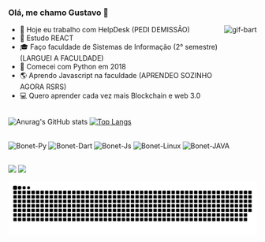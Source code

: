 ### Olá, me chamo Gustavo 👋
<div>
  <img align="right" alt="gif-bart" height="150" src="https://media.giphy.com/media/D9ujqMZoTtjAQ/giphy.gif?cid=ecf05e47p343v73g80bmy7dkoyvgf9x8399rgkoz2bh58x1k&rid=giphy.gif&ct=g">
</div> 

- 🔭 Hoje eu trabalho com HelpDesk (PEDI DEMISSÃO)
- 🌱 Estudo REACT
- 🎓 Faço faculdade de Sistemas de Informação (2° semestre) (LARGUEI A FACULDADE)
- 🐍 Comecei com Python em 2018
- 🌎 Aprendo Javascript na faculdade (APRENDEO SOZINHO AGORA RSRS)
- 💻 Quero aprender cada vez mais Blockchain e web 3.0

##

![Anurag's GitHub stats](https://github-readme-stats.vercel.app/api?username=GustavoBonet&hide=contribs&show_icons=true&theme=github_dark&locale=pt-br&)
[![Top Langs](https://github-readme-stats.vercel.app/api/top-langs/?username=GustavoBonet&layout=compact&theme=github_dark&locale=pt-br)](https://github.com/GustavoBonet/github-readme-stats)

<div style = "display: inline_block"><br>
  <img align="center" alt="Bonet-Py" height="30" width="40" src="https://cdn.svgporn.com/logos/python.svg">
  <img align="center" alt="Bonet-Dart" height="30" width="40" src="https://cdn.svgporn.com/logos/dart.svg">
  <img align="center" alt="Bonet-Js" height="30" width="40" src="https://cdn.svgporn.com/logos/javascript.svg">
  <img align="center" alt="Bonet-Linux" height="30" width="40" src="https://cdn.svgporn.com/logos/html.svg">
  <img align="center" alt="Bonet-JAVA" height="30" width="40" src="https://cdn.svgporn.com/logos/css.svg">
</div> 

##

<div>
  <a href = "mailto:gustavobonet5@gmail.com"><img src="https://img.shields.io/badge/Gmail-D14836?style=for-the-badge&logo=gmail&logoColor=white" target="_blank"></a>
  <a href="https://www.linkedin.com/in/rafaella-ballerini-45875016a" target="_blank"><img src="https://img.shields.io/badge/-LinkedIn-%230077B5?style=for-the-badge&logo=linkedin&logoColor=white" target="_blank"></a> 
</div>  

![Snake animation](https://github.com/GustavoBonet/GustavoBonet/blob/output/github-contribution-grid-snake.svg)
